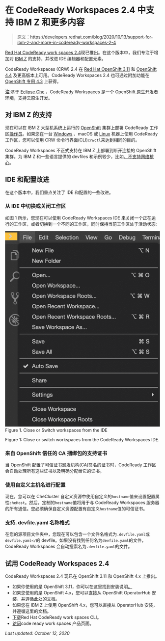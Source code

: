 # 在 CodeReady Workspaces 2.4 中支持 IBM Z 和更多内容

> 原文：<https://developers.redhat.com/blog/2020/10/13/support-for-ibm-z-and-more-in-codeready-workspaces-2-4>

[Red Hat CodeReady work spaces 2.4](https://developers.redhat.com/products/codeready-workspaces/overview)现已推出。在这个版本中，我们专注于增加对 [IBM Z](https://www.ibm.com/it-infrastructure/z) 的支持，并改进 IDE 编辑器和配置元素。

CodeReady Workspaces (CRW) 2.4 在 [Red Hat OpenShift 3.11](https://access.redhat.com/documentation/en-us/red_hat_codeready_workspaces/2.0/html/installation_guide/installing-codeready-workspaces-on-openshift-3-using-the-operator_crw) 和 [OpenShift 4.4](https://developers.redhat.com/products/openshift/overview) 及更高版本上可用。CodeReady Workspaces 2.4 也可通过附加功能在 [OpenShift 专用 4.3](https://www.openshift.com/products/dedicated/) 上获得。

**注**:基于 [Eclipse Che](https://www.eclipse.org/che/getting-started/cloud) ，CodeReady Workspaces 是一个 OpenShift 原生开发者环境，支持云原生开发。

## 对 IBM Z 的支持

现在可以在 IBM Z 大型机系统上运行的 [OpenShift](https://developers.redhat.com/openshift) 集群上部署 CodeReady 工作区[操作员](https://developers.redhat.com/topics/kubernetes/operators)。如果您在一台 [Windows](https://developers.redhat.com/blog/category/windows/) 、macOS 或 [Linux](https://developers.redhat.com/topics/linux) 机器上使用 CodeReady 工作区，您可以使用 CRW 命令行界面(CLI)`crwctl`来达到相同的目的。

CodeReady Workspaces 不正式支持在 IBM Z 上部署到断开连接的 OpenShift 集群。为 IBM Z 和一些语言提供的 devfiles 和示例较少，比如[。不支持网络核心](https://developers.redhat.com/topics/dotnet)。

## IDE 和配置改进

在这个版本中，我们重点关注了 IDE 和配置的一些改进。

### 从 IDE 中切换或关闭工作区

如图 1 所示，您现在可以使用 CodeReady Workspaces IDE 来关闭一个正在运行的工作区，或者切换到一个不同的工作区，同时保持当前工作区处于活动状态:

[![You can now switch between workspaces in the CodeReady Workspaces IDE.](img/91adf4532d6c39111ac6c55a3cc6fafb.png "IDE Editor File Menu")](/sites/default/files/blog/2020/09/Screen-Shot-2020-09-25-at-2.53.50-PM.png)Figure 1\. Close or Switch workspaces from the IDE

Figure 1: Close or switch workspaces from the CodeReady Workspaces IDE.

### 来自 OpenShift 信任的 CA 捆绑包的支持证书

当 OpenShift 配置了可信证书颁发机构(CA)签名的证书时，CodeReady 工作区会自动处理所有这些证书以及明确分配给它的证书。

### 使用自定义主机名进行配置

现在，您可以在 CheCluster 自定义资源中使用自定义的`hostname`值来设置配置属性`cheHost`。然后，定制的`hostname`值将用于与 CodeReady Workspaces 服务器的所有通信。您必须确保自定义资源配置有自定义`hostname`值的可信证书。

### 支持. devfile.yaml 名称格式

在您的源项目文件夹中，您现在可以包含一个文件名格式为`.devfile.yaml`或`devfile.yaml</`的 devfile。如果没有找到任何名为`devfile.yaml`的文件，CodeReady Workspaces 会自动搜索名为`.devfile.yaml`的文件。

## 试用 CodeReady Workspaces 2.4

CodeReady Workspaces 2.4 现已在 OpenShift 3.11 和 OpenShift 4.x 上推出。

*   如果你使用的是 OpenShift 3.11，你可以在这里找到安装说明[。](https://access.redhat.com/documentation/en-us/red_hat_codeready_workspaces/2.0/html/installation_guide/installing-codeready-workspaces-on-openshift-3-using-the-operator_crw)
*   如果您使用的是 OpenShift 4.x，您可以直接从 OpenShift OperatorHub 安装，并遵循此处的文档。
*   如果您在 IBM Z 上使用 OpenShift 4.x，您可以直接从 OperatorHub 安装，并遵循这里的文档。
*   [下载](https://developers.redhat.com/products/codeready-workspaces/download)Red Hat CodeReady work spaces CLI。
*   [访问](https://developers.redhat.com/products/codeready-workspaces)code ready work spaces 产品页面。

*Last updated: October 12, 2020*
